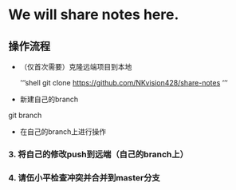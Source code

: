 # We will share notes here.

## 操作流程

* （仅首次需要）克隆远端项目到本地

    ’‘’shell
    git clone https://github.com/NKvision428/share-notes
    ‘’‘

* 新建自己的branch

git branch

* 在自己的branch上进行操作

### 3. 将自己的修改push到远端（自己的branch上）

### 4. 请伍小平检查冲突并合并到master分支


